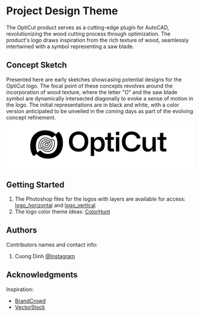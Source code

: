 # Project Design Theme
The OptiCut product serves as a cutting-edge plugin for AutoCAD, revolutionizing the wood cutting process through optimization. The product's logo draws inspiration from the rich texture of wood, seamlessly intertwined with a symbol representing a saw blade.

## Concept Sketch
Presented here are early sketches showcasing potential designs for the OptiCut logo. The focal point of these concepts revolves around the incorporation of wood texture, where the letter "O" and the saw blade symbol are dynamically intersected diagonally to evoke a sense of motion in the logo. The initial representations are in black and white, with a color version anticipated to be unveiled in the coming days as part of the evolving concept refinement.
![logo](https://github.com/OptiCut/OptiCut/blob/7-add-product-theme-package/themes/BW_Logo_Horizontal.png)

## Getting Started
1. The Photoshop files for the logos with layers are available for access: [logo_horizontal](themes/BW_Logo_Horizontal.psd) and [logo_vertical](themes/BW_Logo_Vertical.psd)
2. The logo color theme ideas: [ColorHunt](https://colorhunt.co/palettes/warm?fbclid=IwAR3I4U1CxsjFwHkYe42yN7eZfC8e6to0H9ZT_m194CNLi5MdXjWZ1ueFgyw)

## Authors
Contributors names and contact info:
1. Cuong Dinh [@Instagram](https://www.instagram.com/itsdeandinh/)

## Acknowledgments
Inspiration:
* [BrandCrowd](https://www.brandcrowd.com/maker/tag/wood)
* [VectorStock](https://www.vectorstock.com/royalty-free-vectors/wood-logo-vectors)
